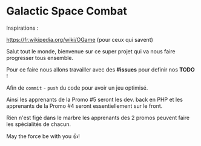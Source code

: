 # Galactic Space Combat

Inspirations :

https://fr.wikipedia.org/wiki/OGame (pour ceux qui savent)

Salut tout le monde, bienvenue sur ce super projet qui va nous faire progresser tous ensemble.

Pour ce faire nous allons travailler avec des **#issues** pour definir nos **TODO** !

Afin de `commit` - `push` du code pour avoir un jeu optimisé.

Ainsi les apprenants de la Promo #5 seront les dev. back en PHP et les apprenants de la Promo #4 seront essentiellement sur le front.

Rien n'est figé dans le marbre les apprenants des 2 promos peuvent faire les spécialités de chacun.

May the force be with you :+1:!

